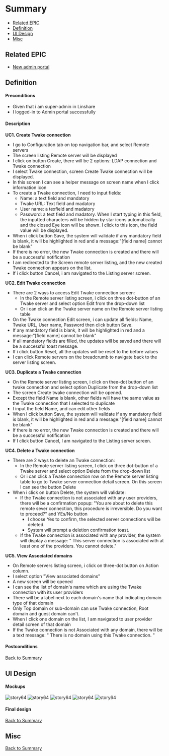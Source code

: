  # Summary

* [Related EPIC](#related-epic)
* [Definition](#definition)
* [UI Design](#ui-design)
* [Misc](#misc)

## Related EPIC

* [New admin portal](./README.md)

## Definition

#### Preconditions

* Given that i am super-admin in Linshare
* I logged-in to Admin portal successfully

#### Description

**UC1. Create Twake connection**
- I go to Configuration tab on top navigation bar, and select Remote servers
- The screen listing Remote server will be displayed
- I click on  button Create, there will be 2 options: LDAP connection and Twake connection
- I select Twake connection, screen Create Twake connection will be displayed.
- In this screen I can see a helper message on screen name when I click information icon
- To create a Twake connection, I need to input fields:
    - Name: a text field and mandatory
    - Twake URL: Text field and madatory
    - User name: a texfield and madatory
    - Password: a text field and madatory. When I start typing in this field, the inputted characters will be hidden by star icons automatically and the closed Eye icon will be shown. I click to this icon, the field value will be displayed.
- When i click button Save, the system will validate if any mandatory field is blank, it will be highlighted in red and a message:"[field name] cannot be blank"
- If there is no error, the new Twake connection is created and there will be a successful notification
- I am redirected to the Screen remote server listing, and the new created Twake connection appears on the list.
- If i click button Cancel, i am navigated to the Listing server screen.

**UC2. Edit Twake connection**

- There are 2 ways to access Edit Twake connection screen:
    - In the Remote server listing screen, i click on three dot-button of an Twake server and select option Edit from the drop-down list
    - Or i can click an the Twake server name on the Remote server listing table
- On the Twake connection Edit screen, i can update all fields: Name, Twake URL, User name, Password then click button Save.
- If any mandatory field is blank, it will be highlighted in red and a message:"[field name] cannot be blank"
- If all mandatory fields are filled, the updates will be saved and there will be a successful toast message.
- If i click button Reset, all the updates will be reset to the before values
- I can click Remote servers on the breadcrumb to navigate back to the server listing screen.

**UC3. Duplicate a Twake connection**

- On the Remote server listing screen, i click on thee-dot button of an twake connection and select option Duplicate from the drop-down list
- The screen Create twake connection will be opened.
- Except the field Name is blank, other fields will have the same value as the Twake connection that I selected to duplicate
- I input the field Name, and can edit other fields
- When I click button Save, the system will validate if any mandatory field is blank, it will be highlighted in red and a message:"[field name] cannot be blank"
- If there is no error, the new Twake connection is created and there will be a successful notification
- If I click button Cancel, I am navigated to the Listing server screen.

**UC4. Delete a Twake connection**
- There are 2 ways to delete an Twake connection:
    - In the Remote server listing screen, I click on three dot-button of a Twake server and select option Delete from the drop-down list
    - Or i can click a Twake connection row on the Remote server listing table to go to Twake server connection detail screen. On this screen I can see the button Delete
- When i click on button Delete, the system will validate:
    - If the Twake connection is not associated with any user providers, there will be a confirmation popup: "You are about to delete this remote sever connection, this procedure is irreversible. Do you want to proceed?" and YEs/No button
        - I choose Yes to confirm, the selected server connections will be deleted.
        - System will prompt a deletion confirmation toast.
    - If the Twake connection is associated with any provider, the system will display a message: " This server connection is associated with at least one of the providers. You cannot delete."

**UC5. View Associated domains**

- On Remote servers listing screen, i click on three-dot button on Action column.
- I select option "View associated domains"
- A new screen will be opened
- I can see the list of domain's name which are using the Twake connection with its user providers
- There will be a label next to each domain's name that indicating domain type of that domain
- Only Top domain or sub-domain can use Twake connection, Root domain and guest domain can't.
- When I click one domain on the list, I am navigated to user provider detail screen of that domain
- If the Twake connection is not Associated with any domain, there will be a text message: " There is no domain using this Twake connection. "

#### Postconditions


[Back to Summary](#summary)

## UI Design

#### Mockups

![story64](./mockups/64.1.png)
![story64](./mockups/64.2.png)
![story64](./mockups/64.3.png)
![story64](./mockups/64.4.png)
![story64](./mockups/64.5.png)

#### Final design

[Back to Summary](#summary)
## Misc

[Back to Summary](#summary)




 
